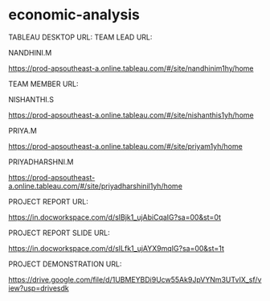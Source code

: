 # economic-analysis 
TABLEAU DESKTOP URL: 
TEAM LEAD URL: 

NANDHINI.M 

https://prod-apsoutheast-a.online.tableau.com/#/site/nandhinim1hy/home 

TEAM MEMBER URL:

NISHANTHI.S 

https://prod-apsoutheast-a.online.tableau.com/#/site/nishanthis1yh/home 

PRIYA.M 

https://prod-apsoutheast-a.online.tableau.com/#/site/priyam1yh/home 

PRIYADHARSHNI.M 

https://prod-apsoutheast-a.online.tableau.com/#/site/priyadharshinil1yh/home 


PROJECT REPORT URL:  

https://in.docworkspace.com/d/sIBjk1_ujAbiCqaIG?sa=00&st=0t

PROJECT REPORT SLIDE URL:

https://in.docworkspace.com/d/sILfk1_ujAYX9mqIG?sa=00&st=1t 

PROJECT DEMONSTRATION URL: 

https://drive.google.com/file/d/1UBMEYBDi9Ucw55Ak9JpVYNm3UTvIX_sf/view?usp=drivesdk


